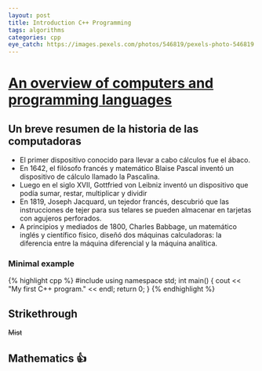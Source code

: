 ```yaml
---
layout: post
title: Introduction C++ Programming
tags: algorithms
categories: cpp
eye_catch: https://images.pexels.com/photos/546819/pexels-photo-546819.jpeg
---
```


<!--more-->

# [An overview of computers and programming languages]()

## Un breve resumen de la historia de las computadoras
* El primer dispositivo conocido para llevar a cabo cálculos fue el ábaco.
* En 1642, el filósofo francés y matemático Blaise Pascal inventó un dispositivo de cálculo llamado la Pascalina.
* Luego en el siglo XVII, Gottfried von Leibniz inventó un dispositivo que podía sumar, restar, multiplicar y dividir
* En 1819, Joseph Jacquard, un tejedor francés, descubrió que las instrucciones de tejer para sus telares se pueden almacenar en tarjetas con agujeros perforados.
* A principios y mediados de 1800, Charles Babbage, un matemático inglés y científico físico, diseñó dos máquinas calculadoras: la diferencia entre la máquina diferencial y la máquina analítica.

### Minimal example

{% highlight cpp %}
#include <iostream>
using namespace std;
int main()
{
	cout << "My first C++ program." << endl;
	return 0;
}
{% endhighlight %}

## Strikethrough

~~Mist~~

## Mathematics :+1:
